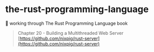 # the-rust-programming-language

🦀 working through The Rust Programming Language book

> Chapter 20 - Building a Multithreaded Web Server
> [https://github.com/nixpig/rust-server](https://github.com/nixpig/rust-server)
